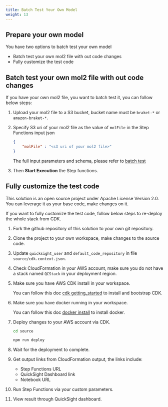 ```yaml
---
title: Batch Test Your Own Model
weight: 13
---
```


## Prepare your own model

You have two options to batch test your own model

- Batch test your own mol2 file with out code changes
- Fully customize the test code

## Batch test your own mol2 file with out code changes

If you have your own mol2 file, you want to batch test it, you can follow below steps:

1. Upload your mol2 file to a S3 bucket, bucket name must be `braket-*` or `amazon-braket-*`.

1. Specify S3 uri of your mol2 file as the value of `molFile` in the Step Functions input json

    ```json
    {
        "molFile" : "<s3 uri of your mol2 file>"
    }   
    ```

    The full input parameters and schema, please refer to [batch test](./batch-test.md)

1. Then **Start Execution** the Step functions.

## Fully customize the test code

This solution is an open source project under Apache License Version 2.0. You can leverage it as your base code, make changes on it.

If you want to fully customize the test code, follow below steps to re-deploy the whole stack from CDK.

1. Fork the github repository of this solution to your own git repository.

1. Clone the project to your own workspace, make changes to the source code.

1. Update `quicksight_user` and `default_code_repository` in file `source/cdk.context.json`.

1. Check CloudFormation in your AWS account, make sure you do not have a stack named `QCStack` in your deployment region.

1. Make sure you have AWS CDK install in your workspace.

    You can follow this doc [cdk getting_started](https://docs.aws.amazon.com/cdk/v2/guide/getting_started.html) to install and bootstrap CDK.

1. Make sure you have docker running in your workspace.

    You can follow this doc [docker install](https://docs.docker.com/engine/install/) to install docker.

1. Deploy changes to your AWS account via CDK.

   ```sh
   cd source

   npm run deploy

   ```

1. Wait for the deployment to complete.

1. Get output links from CloudFormation output, the links include:
   - Step Functions URL
   - QuickSight Dashboard link
   - Notebook URL

1. Run Step Functions via your custom parameters.

1. View result through QuickSight dashboard.
